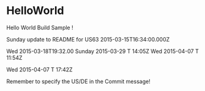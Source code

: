 HelloWorld
==========

Hello World Build Sample !

Sunday update to README for US63 2015-03-15T16:34:00.000Z

Wed 2015-03-18T19:32.00
Sunday 2015-03-29 T 14:05Z
Wed 2015-04-07 T 11:54Z

Wed 2015-04-07 T 17:42Z

Remember to specify the US/DE in the Commit message!